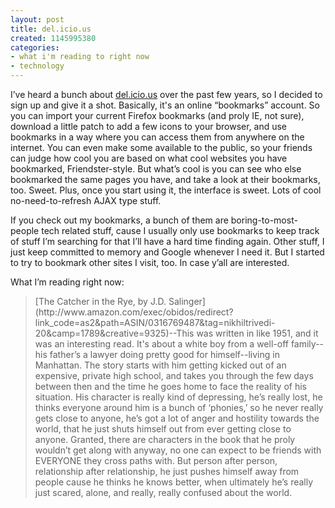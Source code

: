 ```yaml
---
layout: post
title: del.icio.us
created: 1145995380
categories:
- what i'm reading to right now
- technology
---
```

I’ve heard a bunch about [del.icio.us](http://del.icio.us/) over the past few years, so I decided to sign up and give it a shot. Basically, it's an online “bookmarks” account. So you can import your current Firefox bookmarks (and proly IE, not sure), download a little patch to add a few icons to your browser, and use bookmarks in a way where you can access them from anywhere on the internet. You can even make some available to the public, so your friends can judge how cool you are based on what cool websites you have bookmarked, Friendster-style. But what’s cool is you can see who else bookmarked the same pages you have, and take a look at their bookmarks, too. Sweet. Plus, once you start using it, the interface is sweet. Lots of cool no-need-to-refresh AJAX type stuff.

If you check out my bookmarks, a bunch of them are boring-to-most-people tech related stuff, cause I usually only use bookmarks to keep track of stuff I’m searching for that I’ll have a hard time finding again. Other stuff, I just keep committed to memory and Google whenever I need it. But I started to try to bookmark other sites I visit, too. In case y’all are interested.

What I’m reading right now:

<blockquote>
[The Catcher in the Rye, by J.D. Salinger](http://www.amazon.com/exec/obidos/redirect?link_code=as2&path=ASIN/0316769487&tag=nikhiltrivedi-20&camp=1789&creative=9325)--This was written in like 1951, and it was an interesting read. It's about a white boy from a well-off family--his father’s a lawyer doing pretty good for himself--living in Manhattan. The story starts with him getting kicked out of an expensive, private high school, and takes you through the few days between then and the time he goes home to face the reality of his situation. His character is really kind of depressing, he’s really lost, he thinks everyone around him is a bunch of ‘phonies,’ so he never really gets close to anyone, he’s got a lot of anger and hostility towards the world, that he just shuts himself out from ever getting close to anyone. Granted, there are characters in the book that he proly wouldn’t get along with anyway, no one can expect to be friends with EVERYONE they cross paths with. But person after person, relationship after relationship, he just pushes himself away from people cause he thinks he knows better, when ultimately he’s really just scared, alone, and really, really confused about the world.
</blockquote>

